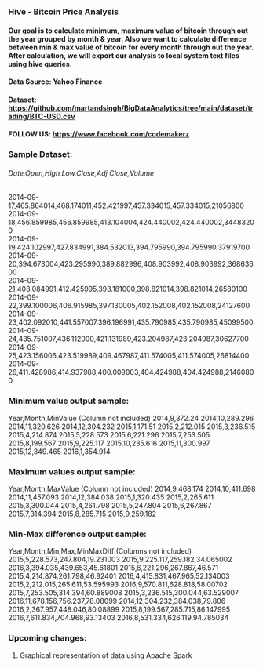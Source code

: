 ### Hive - Bitcoin Price Analysis 
#### Our goal is to calculate minimum, maximum value of bitcoin through out the year grouped by month & year. Also we want to calculate difference between min & max value of bitcoin for every month through out the year. After calculation, we will export our analysis to local system text files using hive queries.

#### Data Source: Yahoo Finance
#### Dataset: https://github.com/martandsingh/BigDataAnalytics/tree/main/dataset/trading/BTC-USD.csv  
#### FOLLOW US: https://www.facebook.com/codemakerz 

### Sample Dataset:
###### Date,Open,High,Low,Close,Adj Close,Volume  
2014-09-17,465.864014,468.174011,452.421997,457.334015,457.334015,21056800  
2014-09-18,456.859985,456.859985,413.104004,424.440002,424.440002,34483200  
2014-09-19,424.102997,427.834991,384.532013,394.795990,394.795990,37919700  
2014-09-20,394.673004,423.295990,389.882996,408.903992,408.903992,36863600  
2014-09-21,408.084991,412.425995,393.181000,398.821014,398.821014,26580100  
2014-09-22,399.100006,406.915985,397.130005,402.152008,402.152008,24127600  
2014-09-23,402.092010,441.557007,396.196991,435.790985,435.790985,45099500  
2014-09-24,435.751007,436.112000,421.131989,423.204987,423.204987,30627700  
2014-09-25,423.156006,423.519989,409.467987,411.574005,411.574005,26814400  
2014-09-26,411.428986,414.937988,400.009003,404.424988,404.424988,21460800  

### Minimum value output sample:
Year,Month,MinValue (Column not included)
2014,9,372.24
2014,10,289.296
2014,11,320.626
2014,12,304.232
2015,1,171.51
2015,2,212.015
2015,3,236.515
2015,4,214.874
2015,5,228.573
2015,6,221.296
2015,7,253.505
2015,8,199.567
2015,9,225.117
2015,10,235.616
2015,11,300.997
2015,12,349.465
2016,1,354.914

### Maximum values output sample:
Year,Month,MaxValue (Column not included)
2014,9,468.174
2014,10,411.698
2014,11,457.093
2014,12,384.038
2015,1,320.435
2015,2,265.611
2015,3,300.044
2015,4,261.798
2015,5,247.804
2015,6,267.867
2015,7,314.394
2015,8,285.715
2015,9,259.182

### Min-Max difference output sample:
Year,Month,Min,Max,MinMaxDiff (Columns not included)
2015,5,228.573,247.804,19.231003
2015,9,225.117,259.182,34.065002
2016,3,394.035,439.653,45.61801
2015,6,221.296,267.867,46.571
2015,4,214.874,261.798,46.92401
2016,4,415.831,467.965,52.134003
2015,2,212.015,265.611,53.595993
2016,9,570.811,628.818,58.00702
2015,7,253.505,314.394,60.889008
2015,3,236.515,300.044,63.529007
2016,11,678.156,756.237,78.08099
2014,12,304.232,384.038,79.806
2016,2,367.957,448.046,80.08899
2015,8,199.567,285.715,86.147995
2016,7,611.834,704.968,93.13403
2016,8,531.334,626.119,94.785034

### Upcoming changes:
1. Graphical representation of data using Apache Spark
